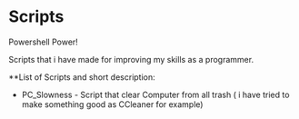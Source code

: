 # Scripts
Powershell Power!

Scripts that i have made for improving my skills as a programmer.

**List of Scripts and short description:

- PC_Slowness - Script that clear Computer from all trash ( i have tried to make something good as CCleaner for example)
